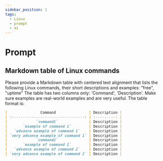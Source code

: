 ```yaml
---
sidebar_position: 1
tags:
  - Linux
  - prompt
  - ai
---
```


# Prompt

## Markdown table of Linux commands

Please provide a Markdown table with centered text alignment that lists the following Linux commands, their short descriptions and examples: "free", "uptime"
The table has two columns only: 'Command', 'Description'.
Make sure examples are real-world examples and are very useful.
The table format is:

```markdown
|               Command               | Description |
| :---------------------------------: | :---------: |
|             `command1`              | Description |
|       `example of command 1`        | Description |
|   `advance example of command 1`    | Description |
| `very advance example of command 1` | Description |
|             `command2`              | Description |
|       `example of command 2`        | Description |
|   `advance example of command 2`    | Description |
| `very advance example of command 2` | Description |
```
